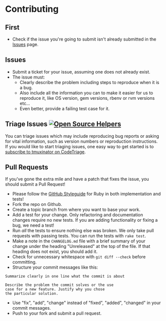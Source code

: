 # Contributing

## First

* Check if the issue you're going to submit isn't already submitted in
  the [Issues](https://github.com/tmuxinator/tmuxinator/issues) page.

## Issues

* Submit a ticket for your issue, assuming one does not already exist.
* The issue must:
  * Clearly describe the problem including steps to reproduce when it is a bug.
  * Also include all the information you can to make it easier for us to reproduce it,
    like OS version, gem versions, rbenv or rvm versions etc...
  * Even better, provide a failing test case for it.

## Triage Issues [![Open Source Helpers](https://www.codetriage.com/tmuxinator/tmuxinator/badges/users.svg)](https://www.codetriage.com/tmuxinator/tmuxinator)

You can triage issues which may include reproducing bug reports or asking for vital information, such as version numbers or reproduction instructions. If you would like to start triaging issues, one easy way to get started is to [subscribe to tmuxinator on CodeTriage](https://www.codetriage.com/tmuxinator/tmuxinator).

## Pull Requests

If you've gone the extra mile and have a patch that fixes the issue, you
should submit a Pull Request!

* Please follow the [GitHub Styleguide](https://github.com/styleguide/ruby) for
  Ruby in both implementation and tests!
* Fork the repo on Github.
* Create a topic branch from where you want to base your work.
* Add a test for your change. Only refactoring and documentation changes
  require no new tests. If you are adding functionality or fixing a bug,
  we need a test!
* Run _all_ the tests to ensure nothing else was broken. We only take pull requests with passing tests. You can run the tests with `rake test`.
* Make a note in the `CHANGELOG.md` file with a brief summary of your change under the heading "Unreleased" at the top of the file. If that heading does not exist, you should add it.
* Check for unnecessary whitespace with `git diff --check` before committing.
* Structure your commit messages like this:

```
Summarize clearly in one line what the commit is about

Describe the problem the commit solves or the use
case for a new feature. Justify why you chose
the particular solution.
```

* Use "fix", "add", "change" instead of "fixed", "added", "changed" in your commit messages.
* Push to your fork and submit a pull request.
